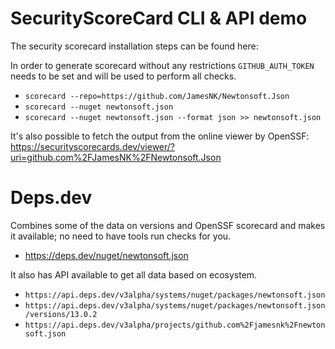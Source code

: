 # SecurityScoreCard CLI & API demo

The security scorecard installation steps can be found here:

In order to generate scorecard without any restrictions `GITHUB_AUTH_TOKEN` needs to be set and will be used to perform all checks. 

- `scorecard --repo=https://github.com/JamesNK/Newtonsoft.Json` 
- `scorecard --nuget newtonsoft.json`
- `scorecard --nuget newtonsoft.json --format json >> newtonsoft.json`

It's also possible to fetch the output from the online viewer by OpenSSF: 
https://securityscorecards.dev/viewer/?uri=github.com%2FJamesNK%2FNewtonsoft.Json


# Deps.dev

Combines some of the data on versions and OpenSSF scorecard and makes it available; no need to have tools run checks for you.

- https://deps.dev/nuget/newtonsoft.json

It also has API available to get all data based on ecosystem. 

- `https://api.deps.dev/v3alpha/systems/nuget/packages/newtonsoft.json`
- `https://api.deps.dev/v3alpha/systems/nuget/packages/newtonsoft.json/versions/13.0.2`
- `https://api.deps.dev/v3alpha/projects/github.com%2Fjamesnk%2Fnewtonsoft.json`






